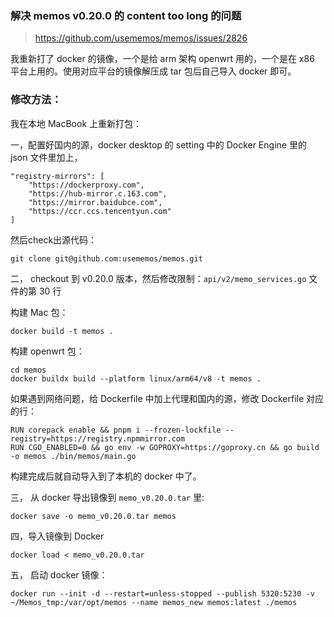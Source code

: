 ### 解决 memos v0.20.0 的 content too long 的问题

> <https://github.com/usememos/memos/issues/2826>

我重新打了 docker 的镜像，一个是给 arm 架构 openwrt 用的，一个是在 x86 平台上用的。使用对应平台的镜像解压成 tar 包后自己导入 docker 即可。

### 修改方法：

我在本地 MacBook 上重新打包：

一，配置好国内的源，docker desktop 的 setting 中的 Docker Engine 里的 json 文件里加上，

    "registry-mirrors": [
        "https://dockerproxy.com",
        "https://hub-mirror.c.163.com",
        "https://mirror.baidubce.com",
        "https://ccr.ccs.tencentyun.com"
    ]

然后check出源代码：

    git clone git@github.com:usememos/memos.git

二， checkout 到 v0.20.0 版本，然后修改限制：`api/v2/memo_services.go` 文件的第 30 行

构建 Mac 包：

    docker build -t memos .

构建 openwrt 包：

    cd memos
    docker buildx build --platform linux/arm64/v8 -t memos .

如果遇到网络问题，给 Dockerfile 中加上代理和国内的源，修改 Dockerfile 对应的行：

    RUN corepack enable && pnpm i --frozen-lockfile --registry=https://registry.npmmirror.com
    RUN CGO_ENABLED=0 && go env -w GOPROXY=https://goproxy.cn && go build -o memos ./bin/memos/main.go

构建完成后就自动导入到了本机的 docker 中了。
    
三， 从 docker 导出镜像到 `memo_v0.20.0.tar` 里: 

    docker save -o memo_v0.20.0.tar memos

四，导入镜像到 Docker

    docker load < memo_v0.20.0.tar

五， 启动 docker 镜像：

    docker run --init -d --restart=unless-stopped --publish 5320:5230 -v ~/Memos_tmp:/var/opt/memos --name memos_new memos:latest ./memos

